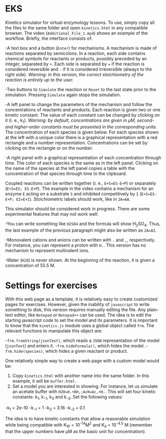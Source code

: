# EKS
Kinetics simulator for virtual enzymology lessons. To use, simply copy all the files to the same folder and open `kinetics.html` in any compatible browser. The video (`Additional_File_1.mp4`) shows an example of the workflow. Briefly, the interface consists of:

-A text box and a button (`Enter`) for mechanisms. A mechanism is made of reactions separated by semicolons. In a reaction, each side contains chemical symbols for reactants or products, possibly preceded by an integer, separated by `+`. Each side is separated by `=` if the reaction is considered reversible and `-` if it is considered irreversible (always to the right side). *Warning: in this version, the correct stoichiometry of the reaction is entirely up to the user.*

-Two buttons to `Simulate` the reaction or `Reset` to the last state prior to the simulation. Pressing `Simulate` again stops the simulation.

-A left panel to change the parameters of the mechanism and follow the concentrations of reactants and products. Each reaction is given two or one kinetic constant. The value of each constant can be changed by clicking on it (i. e., k<sub>1</sub>). *Warning: by default, concentrations are given in &micro;M, second- and higher-order constants must be presented in the corresponding units*. The concentration of each species is given below. For each species shown at the left with a unique color there is a graphical representation with a red rectangle and a number representation. Concentrations can be set by clicking on the rectangle or on the number. 

-A right panel with a graphical representation of each concentration through time. The color of each species is the same as in the left panel. Clicking on the name of the species at the left panel copies a table with the concentration of that species through time to the clipboard.

Coupled reactions can be written together (i. e., `E+S=ES-E+P`) or separately (`E+S=ES; ES-E+P`). The example in the video contains a mechanism for an enzyme `E` acting on a substrate `S` and inhibited competitively by `I` (`E+S=ES-E+P; EI=E+I`). Stoichiometric labels should work, like in `2A=AA`.

This simulator should be considered work in progress. There are some experimental features that may not work well:

-You can write something like `H2SO4` and the formula will show H<sub>2</sub>SO<sub>4</sub>. Thus, the last example of the previous paragraph might also be written as `2A=A2`. 

-Monovalent cations and anions can be written with `.` and `,`, respectively. For instance, you can represent a proton with `H.`. This version has no mechanism to represent multivalent ions.

-Water (`H2O`) is never shown. At the beginning of the reaction, it is given a concentration of 55.5 M.

# Settings for exercises

With this web page as a template, it is relatively easy to create customized pages for exercises. However, given the inability of `javascript` to write something to disk, this version requires manually editing the file. Any plain-text editor, like `Notepad` or `Notepad++` can be used. The idea is to edit the starting javascript code to set the model and its parameters. It is important to know that the `kinetics.js` module uses a global object called `frm`. The relevant functions to manipulate this object are:

-`frm.fromString(jsonText)`, which reads a `JSON` representation of the model (`jsonText`) and enters it.
-`frm.hideFormula()`, which hides the model.
-`frm.hide(species)`, which hides a given reactant or product.

One relatively simple way to create a web page with a custom model would be:

1. Copy `kinetics.html` with another name into the same folder. In this example, it will be `buffer.html`.
1. Set a model you are interested in showing. For instance, let us simulate an acetate buffer with `H2O=H.+OH,;AcH=Ac,+H.`. This will set four kinetic constants: k<sub>1</sub>, k<sub>-1</sub>, k<sub>3</sub> and k<sub>-3</sub>. Set the following values:
  
  -k<sub>1</sub> = 2e-10
  -k<sub>-1</sub> = 1
  -k<sub>3</sub> = 3.16
  -k<sub>-3</sub> = 0.1

The idea is to have kinetic constants that allow a reasonable simulation while being compatible with K<sub>W</sub> = 10<sup>-14</sup>M<sup>2</sup> and K<sub>a</sub> = 10<sup>-4.5</sup> M (remember that the upper numbers have &micro;M as the basic unit for concentration).



